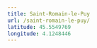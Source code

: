 ```yaml
---
title: Saint-Romain-le-Puy
url: /saint-romain-le-puy/
latitude: 45.5549769
longitude: 4.1248446
---
```

